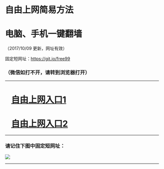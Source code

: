 ﻿# 自由上网简易方法

# 电脑、手机一键翻墙

（2017/10/09 更新，网址有效）

固定短网址：https://git.io/free99

### （微信如打不开，请转到浏览器打开）


***





# &nbsp;&nbsp; <a href="http://ft739014292.fwq-tz-1001.info/fwqtz01.html?t=100900126063 " target="_blank">自由上网入口1</a>
# &nbsp;&nbsp; <a href="http://ft66853188.fwq-tz-1002.info/fwqtz02.html?t=10090016487 " target="_blank">自由上网入口2</a>
***

### 请记住下图中固定短网址：

<img src="https://s3-us-west-2.amazonaws.com/fwq-1001/yjfq-20170905okok.png" /> 


***

